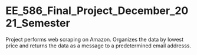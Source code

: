 # EE_586_Final_Project_December_2021_Semester

Project performs web scraping on Amazon. Organizes the data by lowest price and returns the data as a message to a predetermined email addresss.

